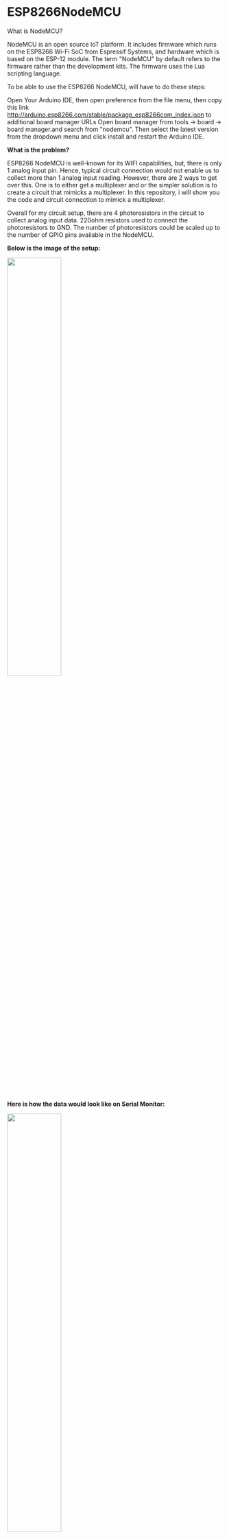 # ESP8266NodeMCU

What is NodeMCU?

NodeMCU is an open source IoT platform. It includes firmware which runs on the ESP8266 Wi-Fi SoC from Espressif Systems, and hardware which is based on the ESP-12 module. The term "NodeMCU" by default refers to the firmware rather than the development kits. The firmware uses the Lua scripting language.

To be able to use the ESP8266 NodeMCU, will have to do these steps:

Open Your Arduino IDE, then open preference from the file menu, then copy this link http://arduino.esp8266.com/stable/package_esp8266com_index.json to additional board manager URLs
Open board manager from tools -> board -> board manager.and search from "nodemcu". Then select the latest version from the dropdown menu and click install and restart the Arduino IDE.

**What is the problem?**

ESP8266 NodeMCU is well-known for its WIFI capabilities, but, there is only 1 analog input pin. Hence, typical circuit connection would not enable us to collect more than 1 analog input reading. However, there are 2 ways to get over this. One is to either get a multiplexer and or the simpler solution is to create a circuit that mimicks a multiplexer. In this repository, i will show you the code and circuit connection to mimick a multiplexer.

Overall for my circuit setup, there are 4 photoresistors in the circuit to collect analog input data. 220ohm resistors used to connect the photoresistors to GND. The number of photoresistors could be scaled up to the number of GPIO pins available in the NodeMCU.

**Below is the image of the setup:**

<img src="https://user-images.githubusercontent.com/84378807/139074780-ce2ab4a7-d1ba-452f-b3b2-348deca67bbd.jpg" width=50% height=50%>

**Here is how the data would look like on Serial Monitor:**

<img src="https://user-images.githubusercontent.com/84378807/139074382-e1fb980e-bebb-4cf8-8c97-e940fa59990b.png" width=50% height=50%>

**NodeMCU GPIO Pins**

<img src="https://user-images.githubusercontent.com/84378807/138916812-6ccfff58-1db8-4f80-8389-28262be5e41c.png" width=50% height=50%>

**Arduino Resistors**

<img src="https://user-images.githubusercontent.com/84378807/139075330-ff25e6ae-01ed-441e-b21e-01304a01189a.png" width=50% height=50%>

**Reference:**
https://www.youtube.com/watch?v=QW0YcxN3pao&ab_channel=cabuu


